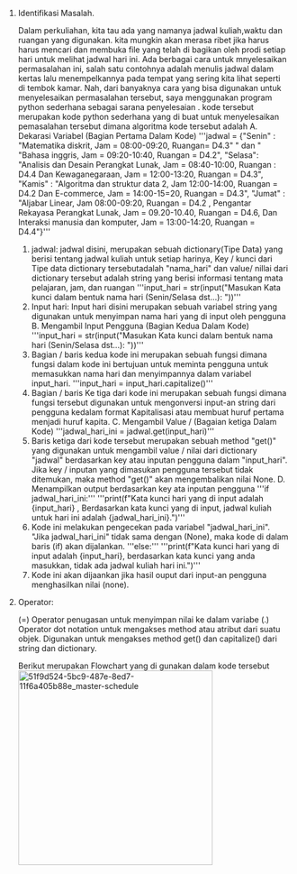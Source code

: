 1. Identifikasi Masalah.

   Dalam perkuliahan, kita tau ada yang namanya jadwal kuliah,waktu dan ruangan yang digunakan.
   kita mungkin akan merasa ribet jika harus harus mencari dan membuka file yang telah di bagikan oleh prodi setiap hari untuk melihat jadwal 
   hari ini.
   Ada berbagai cara untuk mnyelesaikan permasalahan ini, salah satu contohnya adalah menulis jadwal dalam kertas lalu menempelkannya pada tempat yang sering kita lihat seperti di tembok kamar. 
   Nah, dari banyaknya cara yang bisa digunakan untuk menyelesaikan permasalahan tersebut, saya menggunakan program python sederhana sebagai sarana penyelesaian .
   kode tersebut merupakan kode python sederhana yang di buat untuk menyelesaikan pemasalahan tersebut dimana algoritma kode tersebut adalah
A. Dekarasi Variabel (Bagian Pertama 	Dalam Kode)
   '''jadwal = {"Senin" : "Matematika diskrit, Jam = 08:00-09:20, Ruangan= D4.3" " dan " "Bahasa inggris, Jam = 09:20-10:40, Ruangan = D4.2",
          "Selasa": "Analisis dan Desain Perangkat Lunak, Jam = 08:40-10:00, Ruangan : D4.4 Dan Kewaganegaraan, Jam = 12:00-13:20, Ruangan = D4.3",
          "Kamis" : "Algoritma dan struktur data 2, Jam 12:00-14:00, Ruangan = D4.2 Dan E-commerce, Jam = 14:00-15=20, Ruangan = D4.3",
          "Jumat" : "Aljabar Linear, Jam 08:00-09:20, Ruangan = D4.2 , Pengantar Rekayasa Perangkat Lunak, Jam = 09.20-10.40, Ruangan = D4.6, Dan Interaksi manusia dan komputer, Jam = 13:00-14:20, Ruangan = D4.4"}'''

   1. jadwal: jadwal disini, merupakan sebuah dictionary(Tipe Data) yang berisi tentang jadwal kuliah untuk setiap harinya, Key / kunci dari Tipe data dictionary tersebutadalah "nama_hari" dan value/ nillai dari dictionary tersebut adalah string yang berisi informasi tentang mata pelajaran, jam, dan ruangan
	 '''input_hari = str(input("Masukan Kata kunci dalam bentuk nama hari (Senin/Selasa dst...): "))'''
   2. Input hari: Input hari disini merupakan sebuah variabel string yang digunakan untuk menyimpan nama hari yang di input oleh pengguna
B. Mengambil Input Pengguna (Bagian Kedua Dalam Kode)
   '''input_hari = str(input("Masukan Kata kunci dalam bentuk nama hari (Senin/Selasa dst...): "))'''
	 2. Bagian / baris kedua kode ini merupakan sebuah fungsi dimana fungsi dalam kode ini bertujuan untuk meminta pengguna untuk memasukkan nama hari dan menyimpannya dalam variabel input_hari.
	 '''input_hari = input_hari.capitalize()'''
	 3. Bagian / baris Ke tiga dari kode ini merupakan sebuah fungsi dimana fungsi tersebut digunakan untuk mengonversi input-an string dari pengguna kedalam format Kapitalisasi atau membuat huruf pertama menjadi huruf kapita.
C. Mengambil Value / (Bagaian ketiga Dalam Kode)
   '''jadwal_hari_ini = jadwal.get(input_hari)'''
	 4. Baris ketiga dari kode tersebut merupakan sebuah method "get()" yang digunakan untuk mengambil value / nilai dari dictionary "jadwal" berdasarkan key atau inputan pengguna dalam "input_hari". Jika key / inputan yang dimasukan pengguna tersebut tidak ditemukan, maka method "get()" akan mengembalikan nilai None.
D. Menampilkan output berdasarkan key ata inputan pengguna
   '''if jadwal_hari_ini:'''
   '''print(f"Kata kunci hari yang di input adalah {input_hari} , Berdasarkan kata kunci yang di input, jadwal kuliah untuk hari ini adalah {jadwal_hari_ini}.")'''
   6. Kode ini melakukan pengecekan pada variabel "jadwal_hari_ini". "Jika jadwal_hari_ini" tidak sama dengan (None), maka kode di dalam baris (if) akan dijalankan.
  '''else:'''
  '''print(f"Kata kunci hari yang di input adalah  {input_hari}, berdasarkan kata kunci yang anda masukkan, tidak ada jadwal kuliah hari ini.")'''
   7. Kode ini akan dijaankan jika hasil ouput dari input-an pengguna menghasilkan nilai (none).

2. Operator:

   (=) Operator penugasan untuk menyimpan nilai ke dalam variabe
   (.) Operator dot notation untuk mengakses method atau atribut dari suatu objek. Digunakan untuk mengakses method get() dan capitalize() dari string dan dictionary.

   Berikut merupakan Flowchart yang di gunakan dalam kode tersebut   
		<img width="345" alt="51f9d524-5bc9-487e-8ed7-11f6a405b88e_master-schedule" src="https://github.com/Rifyal05/TugasAlgoritma1/assets/145568253/2e9038f1-3946-40e0-b143-6a12db934d79">

